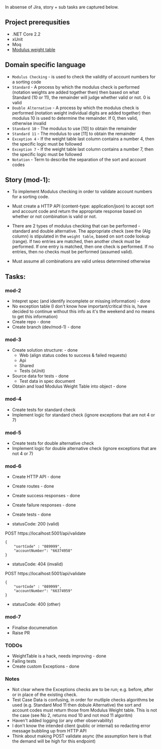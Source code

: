 
In absense of Jira, story + sub tasks are captured below.

## Project prerequsities

- .NET Core 2.2
- xUnit
- Moq
- [Modulus weight table](https://protect-eu.mimecast.com/s/YPTGCgLqoIm973QToGfo_?domain=vocalink.com)

## Domain specific language

- `Modulus Checking` - is used to check the validity of account numbers for a sorting code
- `Standard` - A process by which the modulus check is performed (notation weights are added together then) then based on what Standard (10 or 11), the remainder will judge whether valid or not. 0 is valid
- `Double Alternative` - A process by which the modulus check is performed (notation weight individual digits are added together) then modulus 10 is used to determine the remainder. If 0, then valid, otherwise invalid
- `Standard 10` - The modulus to use [10] to obtain the remainder
- `Standard 11` - The modulus to use [11] to obtain the remainder
- `Exception 4` - If the weight table last column contains a number 4, then the specific logic must be followed
- `Exception 7` - If the weight table last column contains a number 7, then the specific logic must be followed
- `Notation` - Term to describe the separation of the sort and account codes

## Story (mod-1):

- To implement Modulus checking in order to validate account numbers for a sorting code.

- Must create a HTTP API (content-type: application/json) to accept sort and account code and return the appropriate response based on whether or not combination is valid or not.

- There are 2 types of modulus checking that can be performed - standard and double alternative.  The appropriate check (see the (Alg column) is stipulated in the `weight table`, based on sort code lookup (range).  If two entries are matched, then another check must be performed.  If one entry is matched, then one check is performed.  If no entries, then no checks must be performed (assumed valid).

- Must assume all combinations are valid unless determined otherwise

## Tasks:

### mod-2

- Intepret spec (and identify incomplete or missing information) - done
 - No exception table (I don't know how important/critical this is, have decided to continue without this info as it's the weekend and no means to get this information)
- Create repo - done
- Create branch (dev/mod-1) - done

### mod-3

- Create solution structure: - done
  - Web (align status codes to success & failed requests)
  - Api
  - Shared
  - Tests (xUnit)
- Source data for tests - done
  - Test data in spec document
- Obtain and load Modulus Weight Table into object - done

### mod-4

- Create tests for standard check 
- Implement logic for standard check (ignore exceptions that are not 4 or 7)

### mod-5

- Create tests for double alternative check
- Implement logic for double alternative check (ignore exceptions that are not 4 or 7)

### mod-6

- Create HTTP API - done
- Create routes - done
- Create success responses - done
- Create failure responses - done
- Create tests - done

- statusCode: 200 (valid)

POST https://localhost:5001/api/validate
```
{
    "sortCode" : "089999",
    "accountNumber": "66374958"
}
```

- statusCode: 404 (invalid)

POST https://localhost:5001/api/validate
```
{
    "sortCode" : "089999",
    "accountNumber": "66374959"
}
```

- statusCode: 400 (other)

### mod-7 

- Finalise documenation
- Raise PR


### TODOs

- WeightTable is a hack, needs improving - done
- Failing tests
- Create custom Exceptions - done

### Notes

- Not clear where the Exceptions checks are to be run; e.g. before, after or in place of the existing check. 
- Test Case Data is confusing, in order for mutliple checks algorithms be used (e.g. Standard Mod 11 then dobule Alternative) the sort and account codes must return those from Modulus Weight table. This is not the case (see No 2, returns mod 10 and not mod 11 algoritm)
- Haven't added logging (or any other observability)
- I don't know the intended client (public or internal) so redacting  error message bubbling up from HTTP API
- Think about making POST validate async (the assumption here is that the demand will be high for this endpoint)

